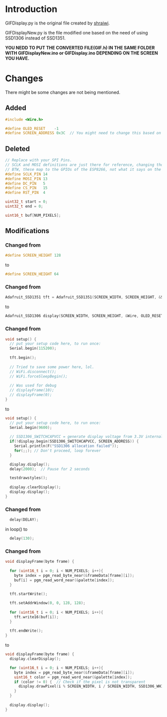 # Introduction
GIFDisplay.py is the original file created by [shraiwi](https://github.com/shraiwi).

GIFDisplayNew.py is the file modified one based on the need of using SSD1306 instead of SSD1351.  

**YOU NEDD TO PUT THE CONVERTED FILE(GIF.h) IN THE SAME FOLDER WITH GIFDisplayNew.ino or GIFDisplay.ino DEPENDING ON THE SCREEN YOU HAVE.**  

# Changes
There might be some changes are not being mentioned.  


## Added
```c
#include <Wire.h>
```
```c
#define OLED_RESET    -1
#define SCREEN_ADDRESS 0x3C  // You might need to change this based on your display
```


## Deleted
```c
// Replace with your SPI Pins. 
// SCLK and MOSI definitions are just there for reference, changing those values will not change their actual mappings.
// BTW, these map to the GPIOs of the ESP8266, not what it says on the board. CHECK YOUR BOARD'S PINOUTS!!!
#define SCLK_PIN 14
#define MOSI_PIN 13
#define DC_PIN   5
#define CS_PIN   15
#define RST_PIN  4
```
```c
uint32_t start = 0;
uint32_t end = 0;

uint16_t buf[NUM_PIXELS];
```


## Modifications

### Changed from
```c
#define SCREEN_HEIGHT 128
```
to
```c
#define SCREEN_HEIGHT 64
```

### Changed from
```c
Adafruit_SSD1351 tft = Adafruit_SSD1351(SCREEN_WIDTH, SCREEN_HEIGHT, &SPI, CS_PIN, DC_PIN, RST_PIN);
```
to
```c
Adafruit_SSD1306 display(SCREEN_WIDTH, SCREEN_HEIGHT, &Wire, OLED_RESET);
```

### Changed from
```c
void setup() {
  // put your setup code here, to run once:
  Serial.begin(115200);
  
  tft.begin();
  
  // Tried to save some power here, lol.
  // WiFi.disconnect();
  // WiFi.forceSleepBegin();
  
  // Was used for debug
  // displayFrame(10);
  // displayFrame(0);
}
```
to
```c
void setup() {
  // put your setup code here, to run once:
  Serial.begin(9600);
  
  // SSD1306_SWITCHCAPVCC = generate display voltage from 3.3V internally
  if(!display.begin(SSD1306_SWITCHCAPVCC, SCREEN_ADDRESS)) {
    Serial.println(F("SSD1306 allocation failed"));
    for(;;); // Don't proceed, loop forever
  }

  display.display();
  delay(2000);  // Pause for 2 seconds

  testdrawstyles(); 
  
  display.clearDisplay();
  display.display();
}
```

### Changed from
```c
  delay(DELAY);
```
in loop() to
```c
  delay(130);
```

### Changed from
```c
void displayFrame(byte frame) {
  
  for (uint16_t i = 0; i < NUM_PIXELS; i++){
    byte index = pgm_read_byte_near(&frameData[frame][i]);
    buf[i] = pgm_read_word_near(&palette[index]);
  }
  
  tft.startWrite();

  tft.setAddrWindow(0, 0, 128, 128);
  
  for (uint16_t i = 0; i < NUM_PIXELS; i++){
    tft.write16(buf[i]);
  }
  
  tft.endWrite();
}
```
to
```c
void displayFrame(byte frame) {
  display.clearDisplay();

  for (uint16_t i = 0; i < NUM_PIXELS; i++){
    byte index = pgm_read_byte_near(&frameData[frame][i]);
    uint16_t color = pgm_read_word_near(&palette[index]);
    if (color != 0) {  // Check if the pixel is not transparent
      display.drawPixel(i % SCREEN_WIDTH, i / SCREEN_WIDTH, SSD1306_WHITE);
    }
  }
  
  display.display();
}
```
